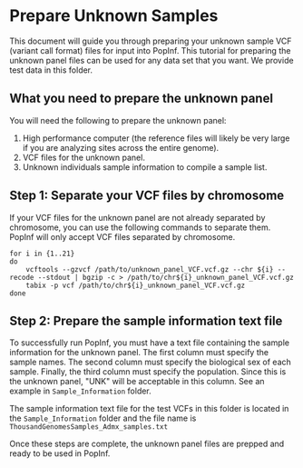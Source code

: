# Prepare Unknown Samples
This document will guide you through preparing your unknown sample VCF (variant call format) files for input into PopInf. This tutorial for preparing the unknown panel files can be used for any data set that you want. We provide test data in this folder.

## What you need to prepare the unknown panel
You will need the following to prepare the unknown panel:
1. High performance computer (the reference files will likely be very large if you are analyzing sites across the entire genome).
2. VCF files for the unknown panel.
3. Unknown individuals sample information to compile a sample list.

## Step 1: Separate your VCF files by chromosome
If your VCF files for the unknown panel are not already separated by chromosome, you can use the following commands to separate them. PopInf will only accept VCF files separated by chromosome.

```
for i in {1..21}
do
	vcftools --gzvcf /path/to/unknown_panel_VCF.vcf.gz --chr ${i} --recode --stdout | bgzip -c > /path/to/chr${i}_unknown_panel_VCF.vcf.gz
	tabix -p vcf /path/to/chr${i}_unknown_panel_VCF.vcf.gz
done

```

## Step 2: Prepare the sample information text file
To successfully run PopInf, you must have a text file containing the sample information for the unknown panel. The first column must specify the sample names. The second column must specify the biological sex of each sample. Finally, the third column must specify the population. Since this is the unknown panel, "UNK" will be acceptable in this column. See an example in `Sample_Information` folder.

The sample information text file for the test VCFs in this folder is located in the `Sample_Information` folder and the file name is `ThousandGenomesSamples_Admx_samples.txt`

Once these steps are complete, the unknown panel files are prepped and ready to be used in PopInf.
